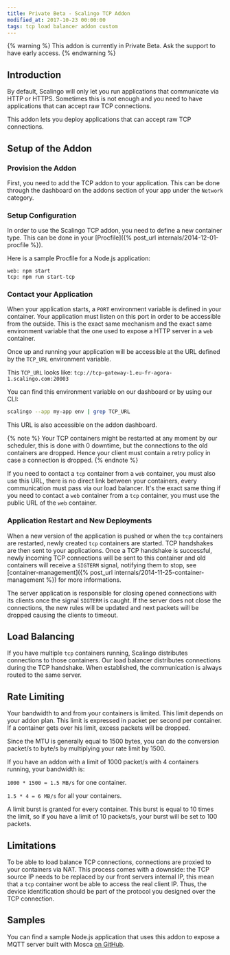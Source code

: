 ```yaml
---
title: Private Beta - Scalingo TCP Addon
modified_at: 2017-10-23 00:00:00
tags: tcp load balancer addon custom
---
```


{% warning %}
  This addon is currently in Private Beta. Ask the support to have early access.
{% endwarning %}

## Introduction

By default, Scalingo will only let you run applications that communicate via
HTTP or HTTPS. Sometimes this is not enough and you need to have applications
that can accept raw TCP connections.

This addon lets you deploy applications that can accept raw TCP connections.

## Setup of the Addon

### Provision the Addon

First, you need to add the TCP addon to your application. This can be done
through the dashboard on the addons section of your app under the `Network`
category.

### Setup Configuration

In order to use the Scalingo TCP addon, you need to define a new container
type. This can be done in your [Procfile]({% post_url
internals/2014-12-01-procfile %}).

Here is a sample Procfile for a Node.js application:

```
web: npm start
tcp: npm run start-tcp
```

### Contact your Application

When your application starts, a `PORT` environment variable is defined in your
container. Your application must listen on this port in order to be accessible
from the outside. This is the exact same mechanism and the exact same
environment variable that the one used to expose a HTTP server in a `web`
container.

Once up and running your application will be accessible at the URL defined by
the `TCP_URL` environment variable.

This `TCP_URL` looks like:
`tcp://tcp-gateway-1.eu-fr-agora-1.scalingo.com:20003`

You can find this environment variable on our dashboard or by using our CLI:

```bash
scalingo --app my-app env | grep TCP_URL
```

This URL is also accessible on the addon dashboard.

{% note %}
  Your TCP containers might be restarted at any moment by our scheduler, this
  is done with 0 downtime, but the connections to the old containers are
  dropped. Hence your client must contain a retry policy in case a connection
  is dropped.
{% endnote %}

If you need to contact a `tcp` container from a `web` container, you must also
use this URL, there is no direct link between your containers, every
communication must pass via our load balancer. It's the exact same thing if you
need to contact a `web` container from a `tcp` container, you must use the
public URL of the `web` container.

### Application Restart and New Deployments

When a new version of the application is pushed or when the `tcp` containers
are restarted, newly created `tcp` containers are started. TCP handshakes are then
sent to your applications. Once a TCP handshake is successful, newly incoming
TCP connections will be sent to this container and old containers will receive
a `SIGTERM` signal, notifying them to stop, see [container-management]({% post_url
internals/2014-11-25-container-management %}) for more informations.

The server application is responsible for closing opened connections with its
clients once the signal `SIGTERM` is caught. If the
server does not close the connections, the new rules will be updated and next
packets will be dropped causing the clients to timeout.

## Load Balancing

If you have multiple `tcp` containers running, Scalingo distributes connections
to those containers. Our load balancer distributes connections during the TCP
handshake. When established, the communication is always routed to the same
server.

## Rate Limiting

Your bandwidth to and from your containers is limited. This limit depends on
your addon plan. This limit is expressed in packet per second per container. If
a container gets over his limit, excess packets will be dropped.

Since the MTU is generally equal to 1500 bytes, you can do the conversion
packet/s to byte/s by multiplying your rate limit by 1500.

If you have an addon with a limit of 1000 packet/s with 4 containers running,
your bandwidth is:

`1000 * 1500 = 1.5 MB/s` for one container.

`1.5 * 4 = 6 MB/s` for all your containers.

A limit burst is granted for every container. This burst is equal to 10 times
the limit, so if you have a limit of 10 packets/s, your burst will be set to 100
packets.

## Limitations

To be able to load balance TCP connections, connections are proxied to your
containers via NAT. This process comes with a downside: the TCP source IP needs
to be replaced by our front servers internal IP, this mean that a `tcp`
container wont be able to access the real client IP. Thus, the device
identification should be part of the protocol you designed over the TCP
connection.

## Samples

You can find a sample Node.js application that uses this addon to expose a
MQTT server built with Mosca
[on GitHub](https://github.com/Scalingo/sample-node-mosca).
